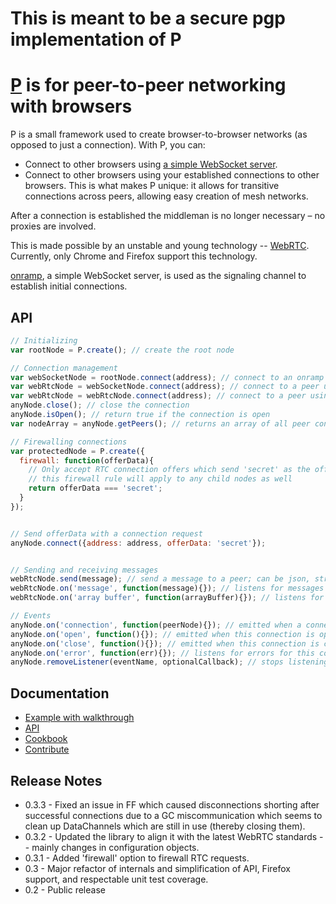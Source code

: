 # This is meant to be a secure pgp implementation of P

# <a href="http://unsetbit.com/p">P</a> is for peer-to-peer networking with browsers

P is a small framework used to create browser-to-browser networks (as opposed to just a connection). With P, you can:

* Connect to other browsers using [a simple WebSocket server](https://github.com/unsetbit/onramp).
* Connect to other browsers using your established connections to other browsers. This is what makes P unique: it allows for transitive connections across peers, allowing easy creation of mesh networks.

After a connection is established the middleman is no longer necessary – no proxies are involved.

This is made possible by an unstable and young technology -- [WebRTC](http://www.webrtc.org/).
Currently, only Chrome and Firefox support this technology.

[onramp](https://github.com/unsetbit/onramp), a simple WebSocket server, is used as the signaling channel
to establish initial connections.

## API
```javascript
// Initializing
var rootNode = P.create(); // create the root node

// Connection management
var webSocketNode = rootNode.connect(address); // connect to an onramp WebSocket server
var webRtcNode = webSocketNode.connect(address); // connect to a peer using an onramp connection
var webRtcNode = webRtcNode.connect(address); // connect to a peer using an existing peer connection
anyNode.close(); // close the connection
anyNode.isOpen(); // return true if the connection is open
var nodeArray = anyNode.getPeers(); // returns an array of all peer connections

// Firewalling connections
var protectedNode = P.create({
  firewall: function(offerData){
    // Only accept RTC connection offers which send 'secret' as the offer data
    // this firewall rule will apply to any child nodes as well
    return offerData === 'secret';
  }
});


// Send offerData with a connection request
anyNode.connect({address: address, offerData: 'secret'});


// Sending and receiving messages
webRtcNode.send(message); // send a message to a peer; can be json, string, or arraybuffer
webRtcNode.on('message', function(message){}); // listens for messages from a peer
webRtcNode.on('array buffer', function(arrayBuffer){}); // listens for array buffers from a peer

// Events
anyNode.on('connection', function(peerNode){}); // emitted when a connection is made via this peer
anyNode.on('open', function(){}); // emitted when this connection is open and ready
anyNode.on('close', function(){}); // emitted when this connection is closed
anyNode.on('error', function(err){}); // listens for errors for this connection
anyNode.removeListener(eventName, optionalCallback); // stops listening to an event
```


## Documentation
* [Example with walkthrough](http://unsetbit.com/p/#walkthrough)
* [API](http://unsetbit.com/p/#use)
* [Cookbook](http://unsetbit.com/p/#cookbook)
* [Contribute](http://unsetbit.com/p/#contribute)

## Release Notes
* 0.3.3 - Fixed an issue in FF which caused disconnections shorting after successful connections due to a GC miscommunication which seems to clean up DataChannels which are still in use (thereby closing them).
* 0.3.2 - Updated the library to align it with the latest WebRTC standards -- mainly changes in configuration objects.
* 0.3.1 - Added 'firewall' option to firewall RTC requests.
* 0.3 - Major refactor of internals and simplification of API, Firefox support, and respectable unit test coverage.
* 0.2 - Public release
